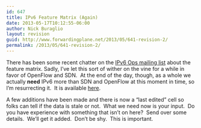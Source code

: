 ```yaml
---
id: 647
title: IPv6 Feature Matrix (Again)
date: 2013-05-17T10:12:55-06:00
author: Nick Buraglio
layout: revision
guid: http://www.forwardingplane.net/2013/05/641-revision-2/
permalink: /2013/05/641-revision-2/
---
```

There has been some recent chatter on the <a href="http://lists.cluenet.de/mailman/listinfo/ipv6-ops" target="_blank">IPv6 Ops mailing list</a> about the feature matrix. Sadly, I&#8217;ve let this sort of wither on the vine for a while in favor of OpenFlow and SDN.  At the end of the day, though, as a whole we actually **need** IPv6 more than SDN and OpenFlow at this moment in time, so I&#8217;m resurrecting it.  It is available <a href="https://docs.google.com/spreadsheet/ccc?key=0AkRPccDFxV1kdEVNNEhFbG9UZWJlNVJ4NHJlWGtWV1E&amp;usp=sharing" target="_blank">here</a>.

A few additions have been made and there is now a &#8220;last edited&#8221; cell so folks can tell if the data is stale or not.  What we need now is your input.  Do you have experience with something that isn&#8217;t on here?  Send over some details.  We&#8217;ll get it added.  Don&#8217;t be shy.  This is important.